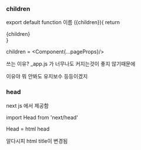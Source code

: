 ### children

export default function 이름 ({children}){
    return 
    <div>{children}</div>
}


children = <Component{...pageProps}/>

쓰는 이유? _app.js 가 너무나도 커지는것이 좋지 않기때문에 

이유야 뭐 안봐도 유지보수 등등이겠지 




### head 

next js 에서 제공함

import Head from 'next/head'
<Head>
<title>dsadasdas</title>
</Head>


Head = html head 

알다시피 html title이 변경됨 

